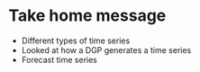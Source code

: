 # Take home message

- Different types of time series
- Looked at how a DGP generates a time series
- Forecast time series 
